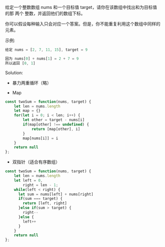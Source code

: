 给定一个整数数组 nums 和一个目标值 target，请你在该数组中找出和为目标值的那 两个 整数，并返回他们的数组下标。

你可以假设每种输入只会对应一个答案。但是，你不能重复利用这个数组中同样的元素。

示例:

```js
给定 nums = [2, 7, 11, 15], target = 9

因为 nums[0] + nums[1] = 2 + 7 = 9
所以返回 [0, 1]
```

Solution:

- 暴力两重循环（略）

- Map

```js
const twoSum = function(nums, target) {
    let len = nums.length
    let map = {}
    for(let i = 0; i < len; i++) {
        let other = target - nums[i]
        if(map[other] !== undefined) {
            return [map[other], i]
        }
        map[nums[i]] = i
    }
    return null
};
```

- 双指针（适合有序数组）

```js
const twoSum = function(nums, target) {
    let len = nums.length
    let left = 0,
        right = len - 1;
    while(left < right) {
      let sum = nums[left] + nums[right]
      if(sum === target) {
        return [left, right]
      }else if(sum > target) {
        right--
      }else {
        left++
      }
    }
    return null
};
```